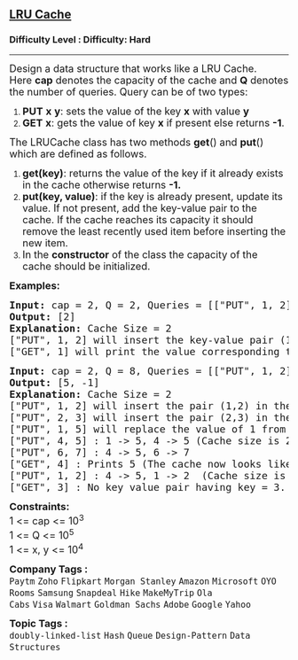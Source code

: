 <h2><a href="https://www.geeksforgeeks.org/problems/lru-cache/1?page=1&company=Amazon&difficulty=Hard&status=unsolved&sortBy=submissions">LRU Cache</a></h2><h3>Difficulty Level : Difficulty: Hard</h3><hr><div class="problems_problem_content__Xm_eO"><p><span style="font-size: 18px;">Design a data structure that works like a LRU Cache. Here&nbsp;<strong>cap</strong>&nbsp;denotes&nbsp;the capacity of the cache and&nbsp;<strong>Q</strong>&nbsp;denotes the number of queries. Query can be&nbsp;</span><span style="font-size: 18px;">of two types:</span></p>
<ol>
<li><span style="font-size: 18px;"><strong>PUT</strong>&nbsp;<strong>x</strong>&nbsp;<strong>y</strong>: sets the value of the key&nbsp;<strong>x</strong>&nbsp;with value&nbsp;<strong>y</strong></span></li>
<li><span style="font-size: 18px;"><strong>GET</strong>&nbsp;<strong>x</strong>: gets the value of key <strong>x</strong>&nbsp;if present else returns&nbsp;<strong>-1</strong>.</span></li>
</ol>
<p><span style="font-size: 18px;">The LRUCache class has two methods&nbsp;<strong>get</strong>() and&nbsp;<strong>put</strong>() which are defined as follows.</span></p>
<ol>
<li><span style="font-size: 18px;"><strong>get(key)</strong>: returns the value of the key if it&nbsp;already exists in the cache otherwise returns&nbsp;<strong>-1.</strong></span></li>
<li><span style="font-size: 18px;"><strong>put(key, value)</strong>: if the key is already present, update its value. If not present, add the key-value pair to the cache. If the cache reaches its capacity it should remove the least recently used item before inserting the new item.</span></li>
<li><span style="font-size: 18px;">In the&nbsp;<strong>constructor</strong>&nbsp;of the class the capacity of the cache should be initialized.</span></li>
</ol>
<p><span style="font-size: 18px;"><strong>Examples:</strong></span></p>
<pre><span style="font-size: 18px;"><strong>Input: </strong>cap = 2, Q = 2, Queries = [["PUT", 1, 2], ["GET", 1]]
<strong>Output: </strong>[2]<strong>
Explanation: </strong>Cache Size = 2
["PUT", 1, 2] will insert the key-value pair (1, 2) in the cache,
["GET", 1] will print the value corresponding to Key 1, ie 2.</span></pre>
<pre><span style="font-size: 18px;"><strong>Input: </strong>cap = 2, Q = 8, Queries = [["PUT", 1, 2], ["PUT", 2, 3], ["PUT", 1, 5], ["PUT", 4, 5], ["PUT", 6, 7], ["GET", 4], ["PUT", 1, 2], ["GET", 3]]<br><strong>Output: </strong>[5, -1]<strong>
Explanation: </strong>Cache Size = 2
["PUT", 1, 2] will insert the pair (1,2) in the cache.
["PUT", 2, 3] will insert the pair (2,3) in the cache: 1-&gt;2, 2-&gt;3(the most recently used one is kept at the rightmost position)&nbsp;
["PUT", 1, 5] will replace the value of 1 from 2 to 5 : 2 -&gt; 3, 1 -&gt; 5
["PUT", 4, 5] : 1 -&gt; 5, 4 -&gt; 5 (Cache size is 2, hence we delete the least recently used key-value pair)
["PUT", 6, 7] : 4 -&gt; 5, 6 -&gt; 7&nbsp;
["GET", 4] : Prints 5 (The cache now looks like 6 -&gt; 7, 4-&gt;5)
["PUT", 1, 2] : 4 -&gt; 5, 1 -&gt; 2  (Cache size is 2, hence we delete the least recently used key-value pair)
["GET", 3] : No key value pair having key = 3. Hence, -1 is printed.</span></pre>
<p><span style="font-size: 18px;"><strong>Constraints:</strong><br>1 &lt;= cap &lt;= 10<sup>3</sup><br>1 &lt;= Q &lt;= 10<sup>5</sup><br>1 &lt;= x, y &lt;= 10<sup>4</sup></span></p></div><p><span style=font-size:18px><strong>Company Tags : </strong><br><code>Paytm</code>&nbsp;<code>Zoho</code>&nbsp;<code>Flipkart</code>&nbsp;<code>Morgan Stanley</code>&nbsp;<code>Amazon</code>&nbsp;<code>Microsoft</code>&nbsp;<code>OYO Rooms</code>&nbsp;<code>Samsung</code>&nbsp;<code>Snapdeal</code>&nbsp;<code>Hike</code>&nbsp;<code>MakeMyTrip</code>&nbsp;<code>Ola Cabs</code>&nbsp;<code>Visa</code>&nbsp;<code>Walmart</code>&nbsp;<code>Goldman Sachs</code>&nbsp;<code>Adobe</code>&nbsp;<code>Google</code>&nbsp;<code>Yahoo</code>&nbsp;<br><p><span style=font-size:18px><strong>Topic Tags : </strong><br><code>doubly-linked-list</code>&nbsp;<code>Hash</code>&nbsp;<code>Queue</code>&nbsp;<code>Design-Pattern</code>&nbsp;<code>Data Structures</code>&nbsp;